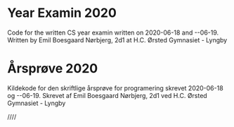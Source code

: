 # Year Examin 2020
Code for the written CS year examin written on 2020-06-18 and --06-19. Written by Emil Boesgaard Nørbjerg, 2d1 at H.C. Ørsted Gymnasiet - Lyngby 

# Årsprøve 2020
Kildekode for den skriftlige årsprøve for programering skrevet 2020-06-18 og --06-19. Skrevet af Emil Boesgaard Nørbjerg, 2d1 ved H.C. Ørsted Gymnasiet - Lyngby 

////

